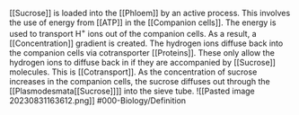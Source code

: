 [[Sucrose]] is loaded into the [[Phloem]] by an active process. This involves the use of energy from [[ATP]] in the [[Companion cells]]. The energy is used to transport H<sup>+</sup> ions out of the companion cells. As a result, a [[Concentration]] gradient is created. The hydrogen ions diffuse back into the companion cells via cotransporter [[Proteins]]. These only allow the hydrogen ions to diffuse back in if they are accompanied by [[Sucrose]] molecules. This is [[Cotransport]]. As the concentration of sucrose increases in the companion cells, the sucrose diffuses out through the [[Plasmodesmata[[Sucrose]]]] into the sieve tube.
![[Pasted image 20230831163612.png]]
#000-Biology/Definition 